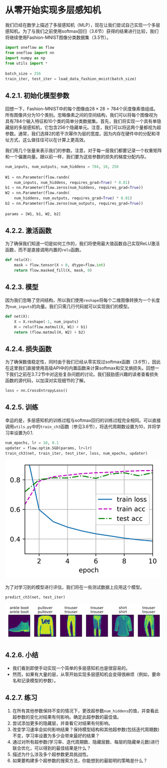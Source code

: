 # 从零开始实现多层感知机

我们已经在数学上描述了多层感知机（MLP），现在让我们尝试自己实现一个多层感知机。为了与我们之前使用softmax回归（3.6节）获得的结果进行比较，我们将继续使用Fashion-MNIST图像分类数据集（3.5节）。

```python
import oneflow as flow
from oneflow import nn
import numpy as np
from utils import *

batch_size = 256
train_iter, test_iter = load_data_fashion_mnist(batch_size)
```

## 4.2.1. 初始化模型参数

回想一下，Fashion-MNIST中的每个图像由$28 \times 28 = 784$个灰度像素值组成。所有图像共分为10个类别。忽略像素之间的空间结构，我们可以将每个图像视为具有784个输入特征和10个类的简单分类数据集。首先，我们将实现一个具有单隐藏层的多层感知机，它包含256个隐藏单元。注意，我们可以将这两个量都视为超参数。通常，我们选择2的若干次幂作为层的宽度。因为内存在硬件中的分配和寻址方式，这么做往往可以在计算上更高效。

我们用几个张量来表示我们的参数。注意，对于每一层我们都要记录一个权重矩阵和一个偏置向量。跟以前一样，我们要为这些参数的损失的梯度分配内存。

```python
num_inputs, num_outputs, num_hiddens = 784, 10, 256

W1 = nn.Parameter(flow.randn(
    num_inputs, num_hiddens, requires_grad=True) * 0.01)
b1 = nn.Parameter(flow.zeros(num_hiddens, requires_grad=True))
W2 = nn.Parameter(flow.randn(
    num_hiddens, num_outputs, requires_grad=True) * 0.01)
b2 = nn.Parameter(flow.zeros(num_outputs, requires_grad=True))

params = [W1, b1, W2, b2]
```

## 4.2.2. 激活函数

为了确保我们知道一切是如何工作的，我们将使用最大值函数自己实现ReLU激活函数，而不是直接调用内置的`relu`函数。

```python
def relu(X):
    mask = flow.tensor(X < 0, dtype=flow.int)
    return flow.masked_fill(X, mask, 0)
```

## 4.2.3. 模型

因为我们忽略了空间结构，所以我们使用`reshape`将每个二维图像转换为一个长度为`num_inputs`的向量。我们只需几行代码就可以实现我们的模型。

```python
def net(X):
    X = X.reshape(-1, num_inputs)
    H = relu(flow.matmul(X, W1) + b1)
    return (flow.matmul(H, W2) + b2)
```

## 4.2.4. 损失函数

为了确保数值稳定性，同时由于我们已经从零实现过softmax函数（3.6节），因此在这里我们直接使用高级API中的内置函数来计算softmax和交叉熵损失。回想一下我们之前在3.7.2节中对这些复杂问题的讨论。我们鼓励感兴趣的读者查看损失函数的源代码，以加深对实现细节的了解。

```python
loss = nn.CrossEntropyLoss()
```

## 4.2.5. 训练

幸运的是，多层感知机的训练过程与softmax回归的训练过程完全相同。可以直接调用`utils.py`中的`train_ch3`函数（参见3.6节），将迭代周期数设置为10，并将学习率设置为0.1.

```python
num_epochs, lr = 10, 0.1
updater = flow.optim.SGD(params, lr=lr)
train_ch3(net, train_iter, test_iter, loss, num_epochs, updater)
```
<div align=center>
<img src="../img/output_mlp-scratch_106d07_66_0.svg"/>
</div>

为了对学习到的模型进行评估，我们将在一些测试数据上应用这个模型。

```python
predict_ch3(net, test_iter)
```

<div align=center>
<img src="../img/output_mlp-scratch_106d07_78_0.svg"/>
</div>

## 4.2.6. 小结

* 我们看到即使手动实现一个简单的多层感知机也是很容易的。
* 然而，如果有大量的层，从零开始实现多层感知机会变得很麻烦（例如，要命名和记录模型的参数）。

## 4.2.7. 练习

1. 在所有其他参数保持不变的情况下，更改超参数`num_hiddens`的值，并查看此超参数的变化对结果有何影响。确定此超参数的最佳值。
1. 尝试添加更多的隐藏层，并查看它对结果有何影响。
1. 改变学习速率会如何影响结果？保持模型结构和其他超参数(包括迭代周期数)不变，学习率设置为多少会带来最好的结果？
1. 通过对所有超参数(学习率、迭代周期数、隐藏层数、每层的隐藏单元数)进行联合优化，可以得到的最佳结果是什么？
1. 描述为什么涉及多个超参数更具挑战性。
1. 如果要构建多个超参数的搜索方法，你能想到的最聪明的策略是什么？
